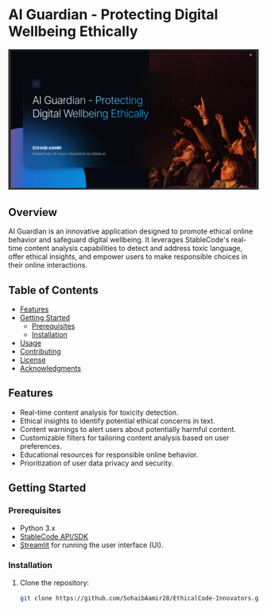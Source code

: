# AI Guardian - Protecting Digital Wellbeing Ethically

![AI Guardian Logo](https://github.com/SohaibAamir28/EthicalCode-Innovators/blob/main/EthicalCode_Innovators.jpg)

## Overview

AI Guardian is an innovative application designed to promote ethical online behavior and safeguard digital wellbeing. It leverages StableCode's real-time content analysis capabilities to detect and address toxic language, offer ethical insights, and empower users to make responsible choices in their online interactions.

## Table of Contents

- [Features](#features)
- [Getting Started](#getting-started)
  - [Prerequisites](#prerequisites)
  - [Installation](#installation)
- [Usage](#usage)
- [Contributing](#contributing)
- [License](#license)
- [Acknowledgments](#acknowledgments)

## Features

- Real-time content analysis for toxicity detection.
- Ethical insights to identify potential ethical concerns in text.
- Content warnings to alert users about potentially harmful content.
- Customizable filters for tailoring content analysis based on user preferences.
- Educational resources for responsible online behavior.
- Prioritization of user data privacy and security.

## Getting Started

### Prerequisites

- Python 3.x
- [StableCode API/SDK](https://huggingface.co/stabilityai/stablecode-instruct-alpha-3b#stablecode-instruct-alpha-3b)
- [Streamlit](https://streamlit.io/) for running the user interface (UI).

### Installation

1. Clone the repository:

   ```bash
   git clone https://github.com/SohaibAamir28/EthicalCode-Innovators.git
